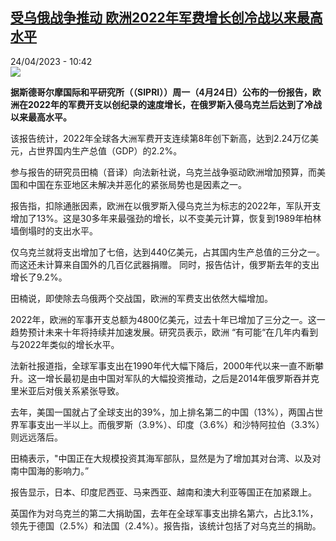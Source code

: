 <!--1682325902000-->
[受乌俄战争推动 欧洲2022年军费增长创冷战以来最高水平](https://www.rfi.fr/cn/%E5%9B%BD%E9%99%85/20230424-%E5%8F%97%E4%B9%8C%E4%BF%84%E6%88%98%E4%BA%89%E6%8E%A8%E5%8A%A8-%E6%AC%A7%E6%B4%B22022%E5%B9%B4%E5%86%9B%E8%B4%B9%E5%88%9B%E5%86%B7%E6%88%98%E4%BB%A5%E6%9D%A5%E6%9C%80%E9%AB%98%E5%A2%9E%E9%95%BF)
------

<div>24/04/2023 - 10:42</div><img src="https://s.rfi.fr/media/display/5c5303ea-e227-11ed-878a-005056a90321/w:1280/p:16x9/AP23094416695786.jpg"><p><strong>据斯德哥尔摩国际和平研究所（（SIPRI））周一（4月24日）公布的一份报告，欧洲在2022年的军费开支以创纪录的速度增长，在俄罗斯入侵乌克兰后达到了冷战以来最高水平。                    </strong></p><div><p>该报告统计，2022年全球各大洲军费开支连续第8年创下新高，达到2.24万亿美元，占世界国内生产总值（GDP）的2.2%。</p><p>参与报告的研究员田楠（音译）向法新社说，乌克兰战争驱动欧洲增加预算，而美国和中国在东亚地区未解决并恶化的紧张局势也是因素之一。</p><p>报告指，扣除通胀因素，欧洲在以俄罗斯入侵乌克兰为标志的2022年，军队开支增加了13%。这是30多年来最强劲的增长，以不变美元计算，恢复到1989年柏林墙倒塌时的支出水平。</p><p>仅乌克兰就将支出增加了七倍，达到440亿美元，占其国内生产总值的三分之一。而这还未计算来自国外的几百亿武器捐赠。 同时，报告估计，俄罗斯去年的支出增长了9.2%。</p><p>田楠说，即使除去乌俄两个交战国，欧洲的军费支出依然大幅增加。</p><p>2022年，欧洲的军事开支总额为4800亿美元，过去十年已增加了三分之一。这一趋势预计未来十年将持续并加速发展。研究员表示，欧洲 “有可能“在几年内看到与2022年类似的增长水平。</p><p>法新社报道指，全球军事支出在1990年代大幅下降后，2000年代以来一直不断攀升。这一增长最初是由中国对军队的大幅投资推动，之后是2014年俄罗斯吞并克里米亚后对俄关系紧张导致。</p><p>去年，美国一国就占了全球支出的39%，加上排名第二的中国（13%），两国占世界军事支出一半以上。而俄罗斯（3.9%）、印度（3.6%）和沙特阿拉伯（3.3%）则远远落后。</p><p>田楠表示，"中国正在大规模投资其海军部队，显然是为了增加其对台湾、以及对南中国海的影响力。”</p><p>报告显示，日本、印度尼西亚、马来西亚、越南和澳大利亚等国正在加紧跟上。</p><p>英国作为对乌克兰的第二大捐助国，去年在全球军事支出排名第六，占比3.1%，领先于德国（2.5%）和法国（2.4%）。报告指，该统计包括了对乌克兰的捐助。</p><div data-selfpromo-newsletter></div><div data-selfpromo-app></div></div>
